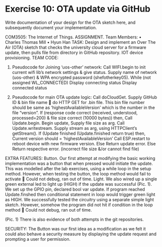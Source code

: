 Exercise 10: OTA update via GitHub
===

Write documentation of your design for the OTA sketch here, and subsequently
document your implementation.

COM3505: The Internet of Things.
ASSIGNMENT.
Team Members:
•	Charles Thomas Mill 
•	Hyun Han
TASK:
Design and implement an Over The Air (OTA) sketch that checks the university cloud server for a firmware update, then pulls file from directory in GitHub repository. IOT device provisioning.
TEAM CODE:
1. Pseudocode for Joining ‘uos-other’ network:
Call WIFI.begin to init current wifi lib’s network settings & give status. Supply name of network (uos-other) & WPA encrypted password (shefotherkey05).
While (not assigned WL_CONNECTED)
	Display connecting status
Display connected status

2. Pseudocode for main OTA update logic:
Call doCloudGet. Supply GitHub ID & bin file name  do HTTP GET for .bin file. This bin file number should be same as ‘highestAvailableVersion’ which is the number in the file “version”.
If (response code correct (received, understood, processed=200) & file size correct (10000 bytes)) then,
	Call Update.begin. Begin update, Supply file size as arg.
Call Update.writestream. Supply stream as arg, using HTTPClient’s getStream().
	If (Update finished (Update.finished  return true) then,
		Current version should = ‘highestAvailableVersion’
		Call ESP.restart to reboot device with new firmware version.
	Else 
		Return update error.
Else
	Return respective error. (incorrect file size &/or cannot find file)
	
EXTRA FEATURES:
Button.
Our first attempt at modifying the basic working implementation was a button that when pressed would initiate the update. This was modelled after the lab exercises, using a while loop in the setup method. However, when testing the button, the loop method would fail to activate   Could not debug, ran out of time.
Light.
We also wired up a single green external led to light up (HIGH) if the update was successful (Pic. 1). We set up the GPIO pin, declared bool var update. If program reached Update.finshed then conditional statement in loop would trigger green light as HIGH.  We successfully tested the circuitry using a separate simple light sketch. However, somehow the program did not hit if condition in the loop method    Could not debug, ran out of time.

   






(Pic. 1)
There is also evidence of both attempts in the git repositories.

SECURITY:
The Button was our first idea as a modification as we felt it could also behave a security measure by displaying the update request and prompting a user for permission. 


